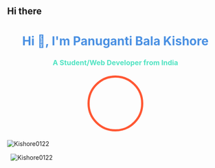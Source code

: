 ## Hi there 
<h1 align="center" style="color: #4A90E2;">Hi 👋, I'm Panuganti Bala Kishore</h1>
<h3 align="center" style="color: #50E3C2;">A Student/Web Developer from India</h3>

<div style="display: flex; justify-content: center; align-items: center; margin: 20px;">
    <div style="border: 5px solid #FF5733; border-radius: 50%; overflow: hidden; width: 120px; height: 120px;">
    </div>
</div>

<p align="left">
    <img src="https://komarev.com/ghpvc/?username=Kishore0122&label=Profile%20views&color=FF5733&style=flat" alt="Kishore0122" />
</p>

<p>&nbsp;
    <img align="center" src="https://github-readme-stats.vercel.app/api?username=Kishore0122&show_icons=true&locale=en&bg_color=FFFFFF&title_color=4A90E2&text_color=000000" alt="Kishore0122" />
</p>

<!--
**Kishore0122/Kishore0122** is a ✨ _special_ ✨ repository because its `README.md` (this file) appears on your GitHub profile.

Here are some ideas to get you started:

- 🔭 I’m currently working on ...
- 🌱 I’m currently learning ...
- 👯 I’m looking to collaborate on ...
- 🤔 I’m looking for help with ...
- 💬 Ask me about ...
- 📫 How to reach me: ...
- 😄 Pronouns: ...
- ⚡ Fun fact: ...
-->
